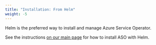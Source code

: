 ```yaml
---
title: "Installation: From Helm"
weight: -5
---
```


Helm is the preferred way to install and manage Azure Service Operator.

See the instructions [on our main page](https://azure.github.io/azure-service-operator/#installation) for how to install 
ASO with Helm.